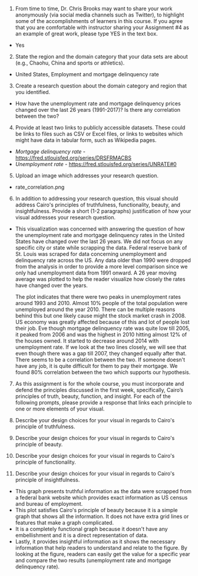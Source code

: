 1. From time to time, Dr. Chris Brooks may want to share your work anonymously (via social media channels such as Twitter), to highlight some of the accomplishments of learners in this course. If you agree that you are comfortable with instructor sharing your Assignment #4 as an example of great work, please type YES in the text box.

* Yes

2. State the region and the domain category that your data sets are about (e.g., Chaohu, China and sports or athletics).

* United States, Employment and mortgage delinquency rate

3. Create a research question about the domain category and region that you identified.

* How have the unemployment rate and mortgage delinquency prices changed over the last 26 years (1991-2017)? Is there any correlation between the two?

4. Provide at least two links to publicly accessible datasets. These could be links to files such as CSV or Excel files, or links to websites which might have data in tabular form, such as Wikipedia pages.

* *Mortgage delinquency rate* - https://fred.stlouisfed.org/series/DRSFRMACBS
* *Unemployment rate* - https://fred.stlouisfed.org/series/UNRATE#0

5. Upload an image which addresses your research question.
* rate_correlation.png

6. In addition to addressing your research question, this visual should address Cairo's principles of truthfulness, functionality, beauty, and insightfulness. Provide a short (1-2 paragraphs) justification of how your visual addresses your research question.

* This visualization was concerned with answering the question of how the unemployment rate and mortgage delinquency rates in the United States have changed over the last 26 years. We did not focus on any specific city or state while scrapping the data. Federal reserve bank of St. Louis was scraped for data concerning unemployment and delinquency rate across the US. Any data older than 1990 were dropped from the analysis in order to provide a more level comparison since we only had unemployment data from 1991 onward. A 26 year moving average was plotted to help the reader visualize how closely the rates have changed over the years.

    The plot indicates that there were two peaks in unemployment rates around 1993 and 2010. Almost 10% people of the total population were unemployed around the year 2010. There can be multiple reasons behind this but one likely cause might the stock market crash in 2008. US economy was greatly affected because of this and lot of people lost their job. Eve though mortgage delinquency rate was quite low till 2005, it peaked from 2006 and was the highest in 2010 hitting almost 12% of the houses owned. It started to decrease around 2014 with unemployment rate. If we look at the two lines closely, we will see that even though there was a gap till 2007, they changed equally after that. There seems to be a correlation between the two. If someone doesn't have any job, it is quite difficult for them to pay their mortgage. We found 80% correlation between the two which supports our hypothesis.

7. As this assignment is for the whole course, you must incorporate and defend the principles discussed in the first week, specifically, Cairo’s principles of truth, beauty, function, and insight. For each of the following prompts, please provide a response that links each principle to one or more elements of your visual.

  1.  Describe your design choices for your visual in regards to Cairo's principle of truthfulness.
  2.  Describe your design choices for your visual in regards to Cairo's principle of beauty.
  3.  Describe your design choices for your visual in regards to Cairo's principle of functionality.
  4.  Describe your design choices for your visual in regards to Cairo's principle of insightfulness. 

* This graph presents truthful information as the data were scrapped from a federal bank website which provides exact information as US census and bureau of employment.
* This plot satisfies Cairo's principle of beauty because it is a simple graph that shows all the information. It does not have extra grid lines or features that make a graph complicated.
* It is a completely functional graph because it doesn't have any embellishment and it is a direct representation of data.
* Lastly, it provides insightful information as it shows the necessary information that help readers to understand and relate to the figure. By looking at the figure, readers can easily get the value for a specific year and compare the two results (unemployment rate and mortgage delinquency rate).
